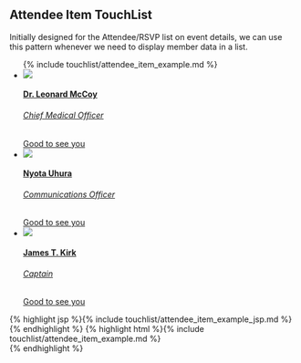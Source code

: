 <h2 class="section-subtitle">Attendee Item TouchList</h2>
<p> Initially designed for the Attendee/RSVP list on event details, 
    we can use this pattern whenever we need to display member data in a list.
</p>


<div class="doc-box">
    <ul class="touchList">
        {% include touchlist/attendee_item_example.md %}
        <li class="touchList-item touchList-item--attendee">
            <div class="ffbox">
                <div class="ffbox-flex">
                    <a href="${member_url}" class="ffbox ffbox--touchList-item ffbox--fixed">
                        <div class="ffbox-fix avatar-m pintop touchList-attendee-photo">
                            <img src="assets/img/bones.jpg" />
                        </div>
                        <div class="ffbox-flex touchList-attendee-info">
                            <h4 class="touchList-label touchList-attendee-name">
                                Dr. Leonard McCoy
                            </h4>
                            <h6 class="touchList-caption touchList-attendee-role">Chief Medical Officer</h6>
                        </div>
                    </a>
                </div>
                <div class="ffbox-fix touchList-attendee-actions">
                    <a class="button small niceToSeeYou primary" href="#">
                        <span>Good to see you</span>
                    </a>
                </div>
            </div>
        </li>
        <li class="touchList-item touchList-item--attendee">
            <div class="ffbox">
                <div class="ffbox-flex">
                    <a href="${member_url}" class="ffbox ffbox--touchList-item ffbox--fixed">
                        <div class="ffbox-fix avatar-m pintop touchList-attendee-photo">
                            <img src="assets/img/uhura.jpg" />
                        </div>
                        <div class="ffbox-flex touchList-attendee-info">
                            <h4 class="touchList-label touchList-attendee-name">
                                Nyota Uhura
                            </h4>
                            <h6 class="touchList-caption touchList-attendee-role">Communications Officer</h6>
                        </div>
                    </a>
                </div>
                <div class="ffbox-fix touchList-attendee-actions">
                    <a class="button small niceToSeeYou primary" href="#">
                        <span>Good to see you</span>
                    </a>
                </div>
            </div>
        </li>
        <li class="touchList-item touchList-item--attendee">
            <div class="ffbox">
                <div class="ffbox-flex">
                    <a href="${member_url}" class="ffbox ffbox--touchList-item ffbox--fixed">
                        <div class="ffbox-fix avatar-m pintop touchList-attendee-photo">
                            <img src="assets/img/kirk2.jpg" />
                        </div>
                        <div class="ffbox-flex touchList-attendee-info">
                            <h4 class="touchList-label touchList-attendee-name">
                                James T. Kirk
                            </h4>
                            <h6 class="touchList-caption touchList-attendee-role">Captain</h6>
                        </div>
                    </a>
                </div>
                <div class="ffbox-fix touchList-attendee-actions">
                    <a class="button small niceToSeeYou primary" href="#">
                        <span>Good to see you</span>
                    </a>
                </div>
            </div>
        </li>
    </ul>
</div>

<div class="j-code">
    {% highlight jsp %}{% include touchlist/attendee_item_example_jsp.md %}{% endhighlight %}
    {% highlight html %}{% include touchlist/attendee_item_example.md %}
    </ul>
</div> 
{% endhighlight %}

</div>
